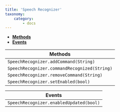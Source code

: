 ```yaml
---
title: 'Speech Recognizer'
taxonomy:
    category:
        - docs
---
```



- **[Methods](#methods)**
- **[Events](#events)**



| Methods<a id="methods"></a>              |
| ---------------------------------------- |
| `SpeechRecognizer.addCommand(String)`     |
| `SpeechRecognizer.commandRecognized(String)` |
| `SpeechRecognizer.removeCommand(String)`  |
| `SpeechRecognizer.setEnabled(bool)`        |


| Events<a id="events"></a>                |
| ---------------------------------------- |
| `SpeechRecognizer.enabledUpdated(bool)`    |




